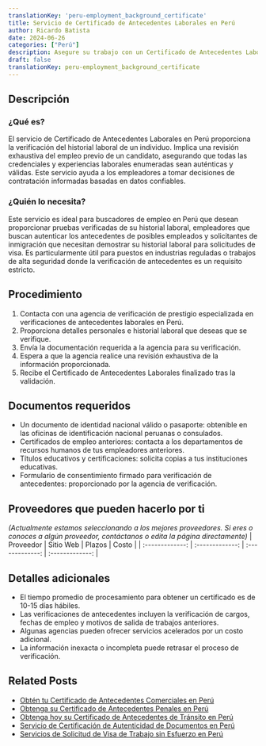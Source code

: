 ```yaml
---
translationKey: 'peru-employment_background_certificate'
title: Servicio de Certificado de Antecedentes Laborales en Perú
author: Ricardo Batista
date: 2024-06-26
categories: ["Perú"]
description: Asegure su trabajo con un Certificado de Antecedentes Laborales verificado en Perú. Asegúrese de que su historial laboral sea preciso y reconocido.
draft: false
translationKey: peru-employment_background_certificate
---
```


## Descripción
### ¿Qué es?
El servicio de Certificado de Antecedentes Laborales en Perú proporciona la verificación del historial laboral de un individuo. Implica una revisión exhaustiva del empleo previo de un candidato, asegurando que todas las credenciales y experiencias laborales enumeradas sean auténticas y válidas. Este servicio ayuda a los empleadores a tomar decisiones de contratación informadas basadas en datos confiables.

### ¿Quién lo necesita?
Este servicio es ideal para buscadores de empleo en Perú que desean proporcionar pruebas verificadas de su historial laboral, empleadores que buscan autenticar los antecedentes de posibles empleados y solicitantes de inmigración que necesitan demostrar su historial laboral para solicitudes de visa. Es particularmente útil para puestos en industrias reguladas o trabajos de alta seguridad donde la verificación de antecedentes es un requisito estricto.

## Procedimiento

1. Contacta con una agencia de verificación de prestigio especializada en verificaciones de antecedentes laborales en Perú.
2. Proporciona detalles personales e historial laboral que deseas que se verifique.
3. Envía la documentación requerida a la agencia para su verificación.
4. Espera a que la agencia realice una revisión exhaustiva de la información proporcionada.
5. Recibe el Certificado de Antecedentes Laborales finalizado tras la validación.

## Documentos requeridos

- Un documento de identidad nacional válido o pasaporte: obtenible en las oficinas de identificación nacional peruanas o consulados.
- Certificados de empleo anteriores: contacta a los departamentos de recursos humanos de tus empleadores anteriores.
- Títulos educativos y certificaciones: solicita copias a tus instituciones educativas.
- Formulario de consentimiento firmado para verificación de antecedentes: proporcionado por la agencia de verificación.

## Proveedores que pueden hacerlo por ti
_(Actualmente estamos seleccionando a los mejores proveedores. Si eres o conoces a algún proveedor, contáctanos o edita la página directamente)_
| Proveedor       |     Sitio Web   |     Plazos      |       Costo     |
| :-------------: | :-------------: |  :-------------: | :-------------: |

## Detalles adicionales

- El tiempo promedio de procesamiento para obtener un certificado es de 10-15 días hábiles.
- Las verificaciones de antecedentes incluyen la verificación de cargos, fechas de empleo y motivos de salida de trabajos anteriores.
- Algunas agencias pueden ofrecer servicios acelerados por un costo adicional.
- La información inexacta o incompleta puede retrasar el proceso de verificación.


## Related Posts

- [Obtén tu Certificado de Antecedentes Comerciales en Perú](https://tramitit.com/es/guides/peru/certificado_de_antecedentes_comerciales/)
- [Obtenga su Certificado de Antecedentes Penales en Perú](https://tramitit.com/es/guides/peru/certificado_de_antecedentes_penales/)
- [Obtenga hoy su Certificado de Antecedentes de Tránsito en Perú](https://tramitit.com/es/guides/peru/certificado_de_antecedentes_de_tránsito/)
- [Servicio de Certificación de Autenticidad de Documentos en Perú](https://tramitit.com/es/guides/peru/certificado_de_autenticidad_de_documentos/)
- [Servicios de Solicitud de Visa de Trabajo sin Esfuerzo en Perú](https://tramitit.com/es/guides/peru/solicitud_de_visa_de_trabajo/)